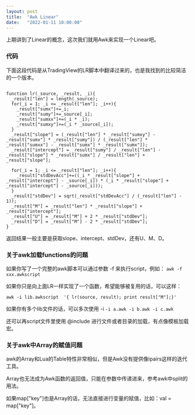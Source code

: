 ```yaml
---
layout: post
title:  "Awk Linear"
date:   "2022-01-11 10:00:00"
---
```


上期讲到了Linear的概念，这次我们就用Awk来实现一个Linear吧。


### 代码

下面这段代码是从TradingView的LR脚本中翻译过来的，也是我找到的比较简洁的一个版本。

```

function lr(_source, _result, _i){
  _result["len"] = length(_source);
  for(_i = 1; _i <= _result["len"]; _i++){
    _result["sumx"]+=_i;
    _result["sumy"]+=_source[_i];
    _result["sumxx"]+=(_i * _i);
    _result["sumxy"]+=(_i * _source[_i]);
  }
  _result["slope"] = (_result["len"] * _result["sumxy"] - _result["sumx"] * _result["sumy"]) / (_result["len"] * _result["sumxx"] - _result["sumx"] * _result["sumx"]);
  _result["intercept"] = _result["sumy"] / _result["len"] - _result["slope"] * _result["sumx"] / _result["len"] + _result["slope"];
 
  for(_i = 1; _i <= _result["len"]; _i++){
    _result["stdDevAcc"]+=((_i * _result["slope"] + _result["intercept"] - _source[_i]) * (_i * _result["slope"] + _result["intercept"] - _source[_i]));
  }
  _result["stdDev"] = sqrt(_result["stdDevAcc"] / (_result["len"] - 1));
  _result["M"] = _result["len"] * _result["slope"] + _result["intercept"];
  _result["U"] = _result["M"] + 2 * _result["stdDev"];
  _result["D"] = _result["M"] - 2 * _result["stdDev"];
}

```

返回结果一般主要是获取slope、intercept、stdDev，还有U、M、D。


### 关于awk加载functions的问题

如果你写了一个完整的awk脚本可以通过参数 -f 来执行script，例如： ```awk -f xxx.awkscript```

如果你只是向上面LR一样实现了一个函数，希望能够被复用的话，可以这样： 

``` awk -i lib.awkscript  '{ lr(source, result); print result["M"];}' ```

如果你有多个lib文件的话，可以多次使用 -i  ``` -i a.awk -i b.awk -i c.awk ```

还可以再script文件里使用 @include 进行文件或者目录的加载，有点像模板加载宏。


### 关于awk中Array的赋值问题

awk的Array和Lua的Table特性非常相似，但是Awk没有提供像ipairs这样的迭代工具。

Array也无法成为Awk函数的返回值，只能在参数中传递进来，参考awk中split的用法。

如果map["key"]也是Array的话，无法直接进行变量的赋值，比如：val = map["key"]。